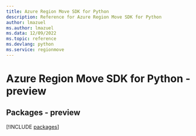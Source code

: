 ```yaml
---
title: Azure Region Move SDK for Python
description: Reference for Azure Region Move SDK for Python
author: lmazuel
ms.author: lmazuel
ms.data: 12/09/2022
ms.topic: reference
ms.devlang: python
ms.service: regionmove
---
```

# Azure Region Move SDK for Python - preview
## Packages - preview
[!INCLUDE [packages](region-move-index.md)]